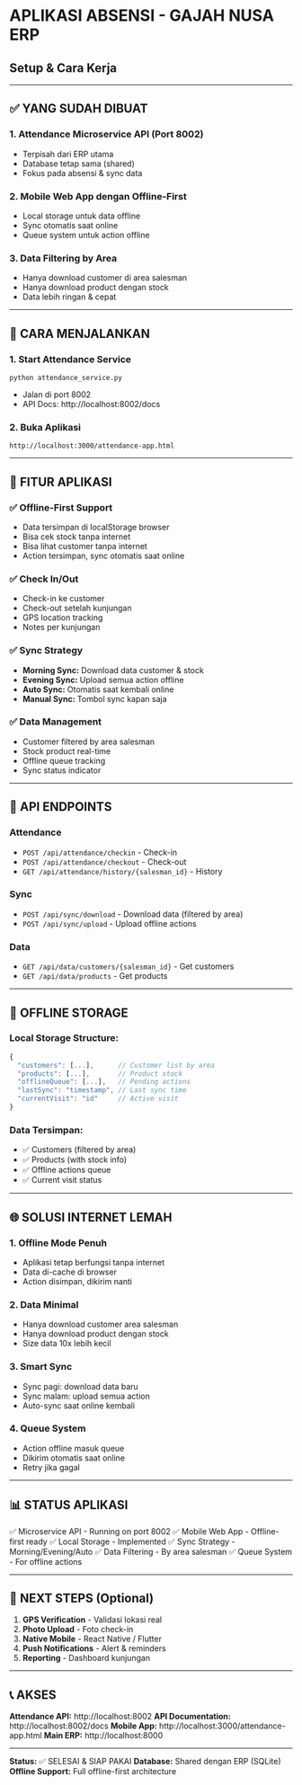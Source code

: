 # APLIKASI ABSENSI - GAJAH NUSA ERP
## Setup & Cara Kerja

---

## ✅ YANG SUDAH DIBUAT

### 1. Attendance Microservice API (Port 8002)
- Terpisah dari ERP utama
- Database tetap sama (shared)
- Fokus pada absensi & sync data

### 2. Mobile Web App dengan Offline-First
- Local storage untuk data offline
- Sync otomatis saat online
- Queue system untuk action offline

### 3. Data Filtering by Area
- Hanya download customer di area salesman
- Hanya download product dengan stock
- Data lebih ringan & cepat

---

## 🚀 CARA MENJALANKAN

### 1. Start Attendance Service
```
python attendance_service.py
```
- Jalan di port 8002
- API Docs: http://localhost:8002/docs

### 2. Buka Aplikasi
```
http://localhost:3000/attendance-app.html
```

---

## 📱 FITUR APLIKASI

### ✅ Offline-First Support
- Data tersimpan di localStorage browser
- Bisa cek stock tanpa internet
- Bisa lihat customer tanpa internet
- Action tersimpan, sync otomatis saat online

### ✅ Check In/Out
- Check-in ke customer
- Check-out setelah kunjungan
- GPS location tracking
- Notes per kunjungan

### ✅ Sync Strategy
- **Morning Sync:** Download data customer & stock
- **Evening Sync:** Upload semua action offline
- **Auto Sync:** Otomatis saat kembali online
- **Manual Sync:** Tombol sync kapan saja

### ✅ Data Management
- Customer filtered by area salesman
- Stock product real-time
- Offline queue tracking
- Sync status indicator

---

## 🔧 API ENDPOINTS

### Attendance
- `POST /api/attendance/checkin` - Check-in
- `POST /api/attendance/checkout` - Check-out
- `GET /api/attendance/history/{salesman_id}` - History

### Sync
- `POST /api/sync/download` - Download data (filtered by area)
- `POST /api/sync/upload` - Upload offline actions

### Data
- `GET /api/data/customers/{salesman_id}` - Get customers
- `GET /api/data/products` - Get products

---

## 💾 OFFLINE STORAGE

### Local Storage Structure:
```javascript
{
  "customers": [...],      // Customer list by area
  "products": [...],       // Product stock
  "offlineQueue": [...],   // Pending actions
  "lastSync": "timestamp", // Last sync time
  "currentVisit": "id"     // Active visit
}
```

### Data Tersimpan:
- ✅ Customers (filtered by area)
- ✅ Products (with stock info)
- ✅ Offline actions queue
- ✅ Current visit status

---

## 🌐 SOLUSI INTERNET LEMAH

### 1. **Offline Mode Penuh**
   - Aplikasi tetap berfungsi tanpa internet
   - Data di-cache di browser
   - Action disimpan, dikirim nanti

### 2. **Data Minimal**
   - Hanya download customer area salesman
   - Hanya download product dengan stock
   - Size data 10x lebih kecil

### 3. **Smart Sync**
   - Sync pagi: download data baru
   - Sync malam: upload semua action
   - Auto-sync saat online kembali

### 4. **Queue System**
   - Action offline masuk queue
   - Dikirim otomatis saat online
   - Retry jika gagal

---

## 📊 STATUS APLIKASI

✅ Microservice API - Running on port 8002
✅ Mobile Web App - Offline-first ready
✅ Local Storage - Implemented
✅ Sync Strategy - Morning/Evening/Auto
✅ Data Filtering - By area salesman
✅ Queue System - For offline actions

---

## 🎯 NEXT STEPS (Optional)

1. **GPS Verification** - Validasi lokasi real
2. **Photo Upload** - Foto check-in
3. **Native Mobile** - React Native / Flutter
4. **Push Notifications** - Alert & reminders
5. **Reporting** - Dashboard kunjungan

---

## 📞 AKSES

**Attendance API:** http://localhost:8002
**API Documentation:** http://localhost:8002/docs
**Mobile App:** http://localhost:3000/attendance-app.html
**Main ERP:** http://localhost:8000

---

**Status:** ✅ SELESAI & SIAP PAKAI
**Database:** Shared dengan ERP (SQLite)
**Offline Support:** Full offline-first architecture
